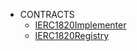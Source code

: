 - CONTRACTS
	 - [IERC1820Implementer](./IERC1820Implementer.md)
	 - [IERC1820Registry](./IERC1820Registry.md)
